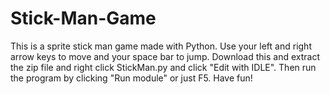 # Stick-Man-Game
This is a sprite stick man game made with Python. Use your left and right arrow keys to move and your space bar to jump. 
Download this and extract the zip file and right click StickMan.py and click "Edit with IDLE". 
Then run the program by clicking "Run module" or just F5. 
Have fun!
